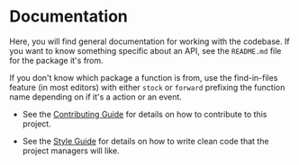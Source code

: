 # Documentation

Here, you will find general documentation for working with the codebase. If you
want to know something specific about an API, see the `README.md` file for the
package it's from.

If you don't know which package a function is from, use the find-in-files
feature (in most editors) with either `stock` or `forward` prefixing the
function name depending on if it's a action or an event.

- See the [Contributing Guide](Contributing.md) for details on how to contribute
  to this project.

- See the [Style Guide](Style-Guide.md) for details on how to write clean code
  that the project managers will like.
